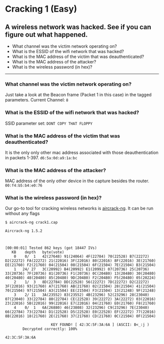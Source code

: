 # Cracking 1 (Easy)
## A wireless network was hacked. See if you can figure out what happened.

-	What channel was the victim network operating on?
-	What is the ESSID of the wifi network that was hacked?
-	What is the MAC address of the victim that was deauthenticated?
-	What is the MAC address of the attacker?
-	What is the wireless password (in hex)? 

---

###	What channel was the victim network operating on?
Just take a look at the Beacon frame (Packet 1 in this case) in the tagged parameters.
 Current Channel: `8`
###	What is the ESSID of the wifi network that was hacked?
SSID parameter set: `DONT COPY THAT FLOPPY`
###	What is the MAC address of the victim that was deauthenticated?
It is the only only other mac address associated with those deauthentication in packets 1-397.
`d6:5a:0d:a9:1a:bc`
###	What is the MAC address of the attacker?
MAC address of the only other device in the capture besides the router.
`00:f4:b5:b4:e0:76`
###	What is the wireless password (in hex)? 
Our go-to tool for cracking wireless networks is [aircrack-ng](https://www.aircrack-ng.org/doku.php?id=aircrack-ng). It can be run without any flags <br>

```
$ aircrack-ng crack1.cap

Aircrack-ng 1.5.2


                                                                                               [00:00:01] Tested 862 keys (got 18447 IVs)                                                                                                    
   KB    depth   byte(vote)
    0    0/  1   42(27648) 91(24064) 4F(22784) 70(22528) B7(22272) D2(22272) FA(22272) 21(22016) 3F(22016) 80(22016) 8F(22016) 3E(21760) EE(21760) F2(21760) 04(21504) 08(21504) 6F(21504) 7E(21504) B3(21504)
    1   24/ 27   3C(20992) B4(20992) E1(20992) 07(20736) 25(20736) 33(20736) 7F(20736) 81(20736) F1(20736) 0C(20480) 13(20480) 30(20480) 40(20480) 48(20480) 85(20480) 9D(20480) F2(20480) F5(20480) 05(20224)
    2    1/  3   8D(22784) DD(22528) 56(22272) 7D(22272) D2(22272) 3F(22016) 93(21760) A7(21760) AB(21760) 02(21504) 28(21504) 41(21504) 70(21504) 97(21504) A3(21504) EE(21504) F3(21504) 13(21248) 9F(21248)
    3    2/ 11   3A(23552) 83(23552) 4B(23296) 52(23296) 28(23040) 07(23040) 33(22784) 80(22784) CE(22528) 39(22272) 3A(22272) 03(22016) 23(22016) 5B(22016) 99(22016) E7(22016) 04(21760) E0(21760) F8(21760)
    4    0/  1   6A(26880) 46(23808) 32(23296) C9(23296) 7E(23040) 66(22784) 73(22784) D1(22528) D5(22528) E0(22528) EF(22272) 77(22016) 8B(22016) 18(21760) 2E(21760) 37(21760) CD(21760) 0C(21504) 0F(21504)

                     KEY FOUND! [ 42:3C:5F:3A:6A ] (ASCII: B<_:j )
        Decrypted correctly: 100%
```

`42:3C:5F:3A:6A`